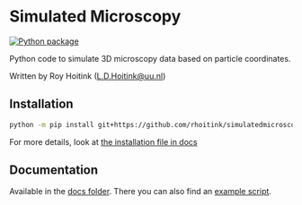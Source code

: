 # Simulated Microscopy

[![Python package](https://github.com/rhoitink/simulatedmicroscopy/actions/workflows/pythonpackage.yml/badge.svg?branch=main)](https://github.com/rhoitink/simulatedmicroscopy/actions/workflows/pythonpackage.yml)

Python code to simulate 3D microscopy data based on particle coordinates.

Written by Roy Hoitink (L.D.Hoitink@uu.nl)

## Installation

```bash
python -m pip install git+https://github.com/rhoitink/simulatedmicroscopy
```

For more details, look at [the installation file in docs](./docs/installation.md)

## Documentation

Available in the [docs folder](./docs). There you can also find an [example script](./docs/example-usage.md).

